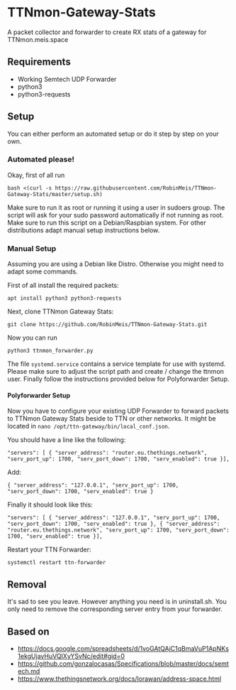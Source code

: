 # TTNmon-Gateway-Stats
A packet collector and forwarder to create RX stats of a gateway for TTNmon.meis.space

## Requirements
- Working Semtech UDP Forwarder
- python3
- python3-requests

## Setup
You can either perform an automated setup or do it step by step on your own.
### Automated please!
Okay, first of all run

``bash <(curl -s https://raw.githubusercontent.com/RobinMeis/TTNmon-Gateway-Stats/master/setup.sh)``

Make sure to run it as root or running it using a user in sudoers group. The script will ask for your sudo password automatically if not running as root. Make sure to run this script on a Debian/Raspbian system. For other distributions adapt manual setup instructions below.

### Manual Setup
Assuming you are using a Debian like Distro. Otherwise you might need to adapt some commands.

First of all install the required packets:

``apt install python3 python3-requests``

Next, clone TTNmon Gateway Stats:

``git clone https://github.com/RobinMeis/TTNmon-Gateway-Stats.git``

Now you can run

``python3 ttnmon_forwarder.py``

The file `systemd.service` contains a service template for use with systemd. Please make sure to adjust the script path and create / change the ttnmon user. Finally follow the instructions provided below for Polyforwarder Setup.

#### Polyforwarder Setup
Now you have to configure your existing UDP Forwarder to forward packets to TTNmon Gateway Stats beside to TTN or other networks. It might be located in `nano /opt/ttn-gateway/bin/local_conf.json`.

You should have a line like the following:

``"servers": [ { "server_address": "router.eu.thethings.network", "serv_port_up": 1700, "serv_port_down": 1700, "serv_enabled": true }],``

Add:

``{ "server_address": "127.0.0.1", "serv_port_up": 1700, "serv_port_down": 1700, "serv_enabled": true }``

Finally it should look like this:

``"servers": [ { "server_address": "127.0.0.1", "serv_port_up": 1700, "serv_port_down": 1700, "serv_enabled": true }, { "server_address": "router.eu.thethings.network", "serv_port_up": 1700, "serv_port_down": 1700, "serv_enabled": true }],``

Restart your TTN Forwarder:

``systemctl restart ttn-forwarder``

## Removal
It's sad to see you leave. However anything you need is in uninstall.sh. You only need to remove the corresponding server entry from your forwarder.

## Based on
- https://docs.google.com/spreadsheets/d/1voGAtQAjC1qBmaVuP1ApNKs1ekgUjavHuVQIXyYSvNc/edit#gid=0
- https://github.com/gonzalocasas/Specifications/blob/master/docs/semtech.md
- https://www.thethingsnetwork.org/docs/lorawan/address-space.html
